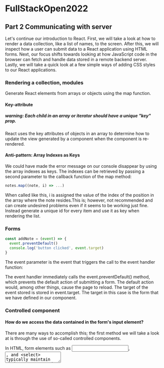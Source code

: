 # FullStackOpen2022

## Part 2 Communicating with server
Let's continue our introduction to React. First, we will take a look at how to render a data collection, like a list of names, to the screen. After this, we will inspect how a user can submit data to a React application using HTML forms. Next, our focus shifts towards looking at how JavaScript code in the browser can fetch and handle data stored in a remote backend server. Lastly, we will take a quick look at a few simple ways of adding CSS styles to our React applications.

### Rendering a collection, modules
Generate React elements from arrays or objects using the map function.

#### Key-attribute
##### warning: Each child in an array or iterator should have a unique "key" prop.
React uses the key attributes of objects in an array to determine how to update the view generated by a component when the component is re-rendered.

#### Anti-pattern: Array Indexes as Keys
We could have made the error message on our console disappear by using the array indexes as keys. The indexes can be retrieved by passing a second parameter to the callback function of the map method:

```javascript
notes.map((note, i) => ...)
```
When called like this, i is assigned the value of the index of the position in the array where the note resides.This is; however, not recommended and can create undesired problems even if it seems to be working just fine. Instead generate a unique id for every item and use it as key when rendering the list.


### Forms
```javascript
const addNote = (event) => {
  event.preventDefault()
  console.log('button clicked', event.target)
}
```
The event parameter is the event that triggers the call to the event handler function:

The event handler immediately calls the event.preventDefault() method, which prevents the default action of submitting a form. The default action would, among other things, cause the page to reload. The target of the event stored is stored in event.target. The target in this case is the form that we have defined in our component.

### Controlled component
#### How do we access the data contained in the form's input element?
There are many ways to accomplish this; the first method we will take a look at is through the use of so-called controlled components.

In HTML, form elements such as <input>, <textarea>, and <select> typically maintain their own state and update it based on user input. In React, mutable state is typically kept in the state property of components, and only updated with setState().

We can combine the two by making the React state be the “single source of truth”. Then the React component that renders a form also controls what happens in that form on subsequent user input. ***An input form element whose value is controlled by React in this way is called a “controlled component”.***

```javascript
const App = (props) => {
  const [notes, setNotes] = useState(props.notes)
  const [newNote, setNewNote] = useState(
    'a new note...'
  ) 

  const addNote = (event) => {
    event.preventDefault()
    console.log('button clicked', event.target)
  }

  return (
    <div>
      <h1>Notes</h1>
      <ul>
        {notes.map(note => 
          <Note key={note.id} note={note} />
        )}
      </ul>
      <form onSubmit={addNote}>
        <input value={newNote} />
        <button type="submit">save</button>
      </form>   
    </div>
  )
}
```

The placeholder text stored as the initial value of the newNote state appears in the input element, but the input text can't be edited.
Since we assigned a piece of the App component's state as the value attribute of the input element, the App component now controls the behavior of the input element.

In order to enable editing of the input element, we have to register an ***event handler that synchronizes the changes made to the input with the component's state:***
```javascript
const App = (props) => {
  const [notes, setNotes] = useState(props.notes)
  const [newNote, setNewNote] = useState(
    'a new note...'
  ) 

  // ...

  const handleNoteChange = (event) => {
    console.log(event.target.value)
    setNewNote(event.target.value)
  }

  return (
    <div>
      <h1>Notes</h1>
      <ul>
        {notes.map(note => 
          <Note key={note.id} note={note} />
        )}
      </ul>
      <form onSubmit={addNote}>
        <input
          value={newNote}
          onChange={handleNoteChange}
        />
        <button type="submit">save</button>
      </form>   
    </div>
  )
}
```

### Getting data from server

#### Axios and promises
The documentation on Mozilla's site states the following about promises:

***A Promise is an object representing the eventual completion or failure of an asynchronous operation.***

In other words, a promise is an object that represents an asynchronous operation. A promise can have three distinct states:

The promise is ***pending***: It means that the final value (one of the following two) is not available yet.

The promise is ***fulfilled***: It means that the operation has been completed and the final value is available, which generally is a successful operation. This state is sometimes also called ***resolved***.

The promise is ***rejected***: It means that an error prevented the final value from being determined, which generally represents a failed operation.

If, and when, we want to access the result of the operation represented by the promise, we must register an event handler to the promise. This is achieved using the method then:

```javascript
const promise = axios.get('http://localhost:3001/notes')

promise.then(response => {
  console.log(response)
})
```

The JavaScript runtime environment calls the callback function registered by the then method providing it with a response object as a parameter. The response object contains all the essential data related to the response of an HTTP GET request, which would include the returned data, status code, and headers.

Storing the promise object in a variable is generally unnecessary, and it's instead common to chain the then method call to the axios method call, so that it follows it directly:

```javascript
axios.get('http://localhost:3001/notes').then(response => {
  const notes = response.data
  console.log(notes)
})
```

The callback function now takes the data contained within the response, stores it in a variable, and prints the notes to the console.

A more readable way to format chained method calls is to place each call on its own line:

```javascript
axios
  .get('http://localhost:3001/notes')
  .then(response => {
    const notes = response.data
    console.log(notes)
  })
```

#### Effect-hooks
As per the official docs:

***The Effect Hook lets you perform side effects on function components. Data fetching, setting up a subscription, and manually changing the DOM in React components are all examples of side effects.***

As such, effect hooks are precisely the right tool to use when fetching data from a server.

```javascript
import { useState, useEffect } from 'react'
import axios from 'axios'
import Note from './components/Note'

const App = () => {
  const [notes, setNotes] = useState([])
  const [newNote, setNewNote] = useState('')
  const [showAll, setShowAll] = useState(true)

  useEffect(() => {
    console.log('effect')
    axios
      .get('http://localhost:3001/notes')
      .then(response => {
        console.log('promise fulfilled')
        setNotes(response.data)
      })
  }, [])
  console.log('render', notes.length, 'notes')

  // ...
}
```

```javascript
const hook = () => {
  console.log('effect')
  axios
    .get('http://localhost:3001/notes')
    .then(response => {
      console.log('promise fulfilled')
      setNotes(response.data)
    })
}

useEffect(hook, [])
```
Now we can see more clearly that the function useEffect actually takes two parameters. The first is a function, the effect itself. According to the documentation:

By default, effects run after every completed render, but you can choose to fire it only when certain values have changed.

So by default the effect is always run after the component has been rendered. In our case, however, we only want to execute the effect along with the first render.

The second parameter of useEffect is used to specify how often the effect is run. If the second parameter is an empty array [], then the effect is only run along with the first render of the component.

